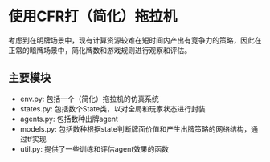 # 使用CFR打（简化）拖拉机

考虑到在明牌场景中，现有计算资源较难在短时间内产出有竞争力的策略，因此在正常的暗牌场景中，简化牌数和游戏规则进行观察和评估。

## 主要模块

* env.py: 包括一个（简化）拖拉机的仿真系统
* states.py: 包括数个State类，以对全局和玩家状态进行封装
* agents.py: 包括数种出牌agent
* models.py: 包括数种根据state判断牌面价值和产生出牌策略的网络结构，通过tf实现
* util.py: 提供了一些训练和评估agent效果的函数
